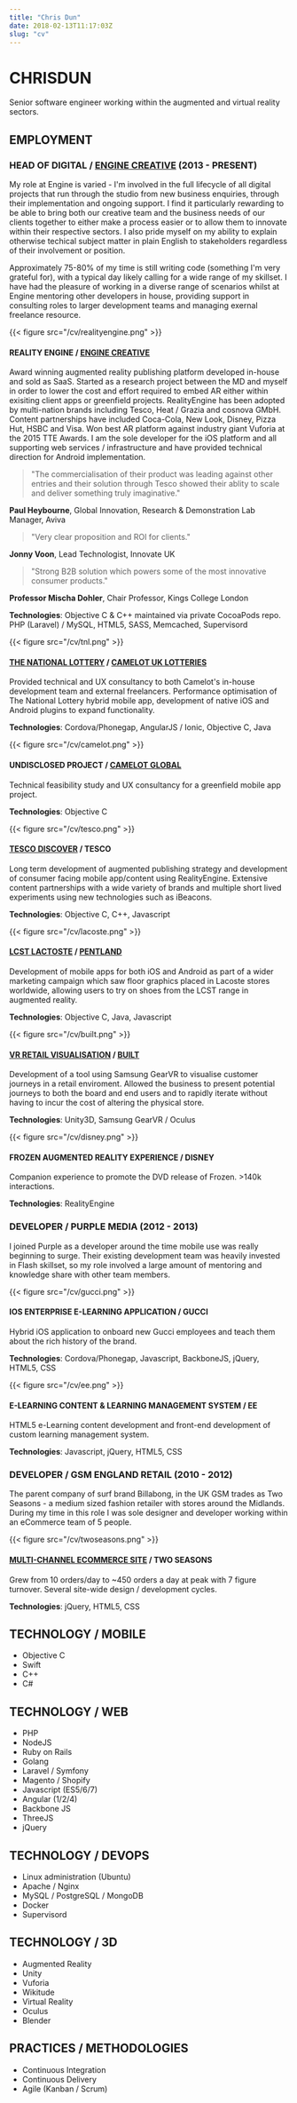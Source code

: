 ```yaml
---
title: "Chris Dun"
date: 2018-02-13T11:17:03Z
slug: "cv"
---
```


# **CHRIS**DUN

Senior software engineer working within the augmented and virtual reality sectors.

## EMPLOYMENT

### **HEAD OF DIGITAL** / [ENGINE CREATIVE](https://www.enginecreative.co.uk/) (2013 - PRESENT)
My role at Engine is varied - I'm involved in the full lifecycle of all digital projects that run through the studio from new business enquiries, through their implementation and ongoing support. I find it particularly rewarding to be able to bring both our creative team and the business needs of our clients together to either make a process easier or to allow them to innovate within their respective sectors. I also pride myself on my ability to explain otherwise techical subject matter in plain English to stakeholders regardless of their involvement or position.

Approximately 75-80% of my time is still writing code (something I'm very grateful for), with a typical day likely calling for a wide range of my skillset. I have had the pleasure of working in a diverse range of scenarios whilst at Engine mentoring other developers in house, providing support in consulting roles to larger development teams and managing exernal freelance resource.


{{< figure src="/cv/realityengine.png" >}}
#### **REALITY ENGINE** / [ENGINE CREATIVE](https://www.enginecreative.co.uk/)
Award winning augmented reality publishing platform developed in-house and sold as SaaS. Started as a research project between the MD and myself in order to lower the cost and effort required to embed AR either within exisiting client apps or greenfield projects. RealityEngine has been adopted by multi-nation brands including Tesco, Heat / Grazia and cosnova GMbH. Content partnerships have included Coca-Cola, New Look, Disney, Pizza Hut, HSBC and Visa. Won best AR platform against industry giant Vuforia at the 2015 TTE Awards.
I am the sole developer for the iOS platform and all supporting web services / infrastructure and have provided technical direction for Android implementation.

> "The commercialisation of their product was leading against other entries and their solution through Tesco showed their ablity to scale and deliver something truly imaginative."

**Paul Heybourne**, Global Innovation, Research & Demonstration Lab Manager, Aviva

> "Very clear proposition and ROI for clients."

**Jonny Voon**, Lead Technologist, Innovate UK

> "Strong B2B solution which powers some of the most innovative consumer products."

**Professor Mischa Dohler**, Chair Professor, Kings College London

**Technologies**: Objective C & C++ maintained via private CocoaPods repo. PHP (Laravel) / MySQL, HTML5, SASS, Memcached, Supervisord


{{< figure src="/cv/tnl.png" >}}
#### **[THE NATIONAL LOTTERY](https://www.enginecreative.co.uk/portfolio/national-lottery-app-development-ios-android/)** / [CAMELOT UK LOTTERIES](http://www.camelotgroup.co.uk/)
Provided technical and UX consultancy to both Camelot's in-house development team and external freelancers. Performance optimisation of The National Lottery hybrid mobile app, development of native iOS and Android plugins to expand functionality.

**Technologies**: Cordova/Phonegap, AngularJS / Ionic, Objective C, Java


{{< figure src="/cv/camelot.png" >}}
#### **UNDISCLOSED PROJECT** / [CAMELOT GLOBAL](http://camelotglobal.com/)
Technical feasibility study and UX consultancy for a greenfield mobile app project.

**Technologies**: Objective C


{{< figure src="/cv/tesco.png" >}}
#### **[TESCO DISCOVER](https://www.enginecreative.co.uk/portfolio/augmented-reality-publishing-retail-strategy/)** / TESCO
Long term development of augmented publishing strategy and development of consumer facing mobile app/content using RealityEngine. Extensive content partnerships with a wide variety of brands and multiple short lived experiments using new technologies such as iBeacons.

**Technologies**: Objective C, C++, Javascript


{{< figure src="/cv/lacoste.png" >}}
#### **[LCST LACTOSTE](https://www.enginecreative.co.uk/portfolio/lacoste-lcst-augmented-reality-retail-campaign/)** / [PENTLAND](http://www.pentland.com/)
Development of mobile apps for both iOS and Android as part of a wider marketing campaign which saw floor graphics placed in Lacoste stores worldwide, allowing users to try on shoes from the LCST range in augmented reality.

**Technologies**: Objective C, Java, Javascript


{{< figure src="/cv/built.png" >}}
#### **[VR RETAIL VISUALISATION](https://www.enginecreative.co.uk/portfolio/built-vr-tour-experience/)** / [BUILT](http://built.co.uk/)
Development of a tool using Samsung GearVR to visualise customer journeys in a retail enviroment. Allowed the business to present potential journeys to both the board and end users and to rapidly iterate without having to incur the cost of altering the physical store.

**Technologies**: Unity3D, Samsung GearVR / Oculus


{{< figure src="/cv/disney.png" >}}
#### **FROZEN AUGMENTED REALITY EXPERIENCE** / DISNEY
Companion experience to promote the DVD release of Frozen. >140k interactions.

**Technologies**: RealityEngine


### **DEVELOPER** / PURPLE MEDIA (2012 - 2013)
I joined Purple as a developer around the time mobile use was really beginning to surge. Their existing development team was heavily invested in Flash skillset, so my role involved a large amount of mentoring and knowledge share with other team members.

{{< figure src="/cv/gucci.png" >}}
#### **IOS ENTERPRISE E-LEARNING APPLICATION** / GUCCI
Hybrid iOS application to onboard new Gucci employees and teach them about the rich history of the brand.

**Technologies**: Cordova/Phonegap, Javascript, BackboneJS, jQuery, HTML5, CSS

{{< figure src="/cv/ee.png" >}}
#### **E-LEARNING CONTENT & LEARNING MANAGEMENT SYSTEM** / EE
HTML5 e-Learning content development and front-end development of custom learning management system.

**Technologies**: Javascript, jQuery, HTML5, CSS


### **DEVELOPER** / GSM ENGLAND RETAIL (2010 - 2012)
The parent company of surf brand Billabong, in the UK GSM trades as Two Seasons - a medium sized fashion retailer with stores around the Midlands. During my time in this role I was sole designer and developer working within an eCommerce team of 5 people.

{{< figure src="/cv/twoseasons.png" >}} 
#### **[MULTI-CHANNEL ECOMMERCE SITE](https://www.twoseasons.co.uk/)** / TWO SEASONS
Grew from 10 orders/day to ~450 orders a day at peak with 7 figure turnover. Several site-wide design / development cycles. 

**Technologies**: jQuery, HTML5, CSS


## TECHNOLOGY / MOBILE

- Objective C
- Swift
- C++
- C#

## TECHNOLOGY / WEB

- PHP
- NodeJS
- Ruby on Rails
- Golang
- Laravel / Symfony
- Magento / Shopify
- Javascript (ES5/6/7)
- Angular (1/2/4)
- Backbone JS
- ThreeJS
- jQuery

## TECHNOLOGY / DEVOPS

- Linux administration (Ubuntu)
- Apache / Nginx
- MySQL / PostgreSQL / MongoDB
- Docker
- Supervisord

## TECHNOLOGY / 3D

- Augmented Reality
- Unity
- Vuforia
- Wikitude
- Virtual Reality
- Oculus
- Blender

## PRACTICES / METHODOLOGIES

* Continuous Integration
* Continuous Delivery
* Agile (Kanban / Scrum)